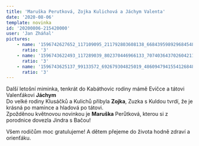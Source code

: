 ```yaml
---
title: 'Maruška Perutková, Zojka Kulichová a Jáchym Valenta'
date: '2020-08-06'
template: novinka
id: '20200806-215420000'
user: 'Jan Zháňal'
pictures:
    - name: '1596742627652_117109095_211792803608138_6684395989296845485_n.jpg'
      ratio: '3'
    - name: '1596743622493_117289039_802370446966133_7074036437026042111_n.jpg'
      ratio: '3'
    - name: '1596743625137_99133572_692679304825019_4860947941554126848_n.jpg'
      ratio: '3'
---
```

Další letošní miminka, tenkrát do Kabáthovic rodiny mámě Evičce a tátovi Valenťákovi **Jáchym**  
Do velké rodiny Klusáčků a Kulichů přibyla **Zojka**, Zuzka s Kuldou tvrdí, že je krásná po mamince a hladová po tátovi.  
Zpožděnou květnovou novinkou je **Maruška** Perůtková, kterou si z porodnice dovezla Jindra s Bačou!

Všem rodičům moc gratulujeme! A dětem přejeme do života hodně zdraví a orienťáku.
